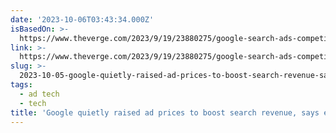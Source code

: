 ```yaml
---
date: '2023-10-06T03:43:34.000Z'
isBasedOn: >-
  https://www.theverge.com/2023/9/19/23880275/google-search-ads-competition-auction-prices-doj-trial-antitrust
link: >-
  https://www.theverge.com/2023/9/19/23880275/google-search-ads-competition-auction-prices-doj-trial-antitrust
slug: >-
  2023-10-05-google-quietly-raised-ad-prices-to-boost-search-revenue-says-executive-t
tags:
  - ad tech
  - tech
title: 'Google quietly raised ad prices to boost search revenue, says executive - T'
---
```


